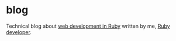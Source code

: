 # blog

Technical blog about [web development in Ruby](https://torrocus.com/blog/) written by me, [Ruby developer](https://torrocus.com).
